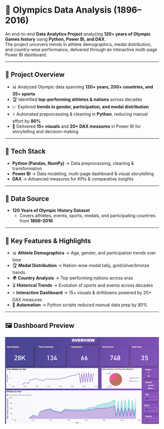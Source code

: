 # 🏅 Olympics Data Analysis (1896–2016)  

An end-to-end **Data Analytics Project** analyzing **120+ years of Olympic Games history** using **Python, Power BI, and DAX**.  
The project uncovers trends in athlete demographics, medal distribution, and country-wise performance, delivered through an interactive multi-page Power BI dashboard.  

---

## 📌 Project Overview  
- 📊 Analyzed Olympic data spanning **120+ years, 200+ countries, and 35+ sports**  
- 🏆 Identified **top-performing athletes & nations** across decades  
- 📈 Explored **trends in gender, participation, and medal distribution**  
- ⚡ Automated preprocessing & cleaning in **Python**, reducing manual effort by **80%**  
- 🎯 Delivered **15+ visuals** and **20+ DAX measures** in Power BI for storytelling and decision-making  

---

## 🔧 Tech Stack  
- **Python (Pandas, NumPy)** → Data preprocessing, cleaning & transformation  
- **Power BI** → Data modeling, multi-page dashboard & visual storytelling  
- **DAX** → Advanced measures for KPIs & comparative insights  

---

## 📂 Data Source  
- **120 Years of Olympic History Dataset**   
  - Covers athletes, events, sports, medals, and participating countries from **1896–2016**  

---

## 🌟 Key Features & Highlights  
- 📊 **Athlete Demographics** → Age, gender, and participation trends over time  
- 🏆 **Medal Distribution** → Nation-wise medal tally, gold/silver/bronze trends  
- 🌍 **Country Analysis** → Top-performing nations across eras  
- ⏳ **Historical Trends** → Evolution of sports and events across decades  
- ⚡ **Interactive Dashboard** → 15+ visuals & drilldowns powered by 20+ DAX measures  
- 🤖 **Automation** → Python scripts reduced manual data prep by 80%  

---

## 🖼 Dashboard Preview  
![Overview Page](https://github.com/Vamsikrishn-03/Olympics-Data-Analysis/blob/main/03_OVERVIEW.png)
